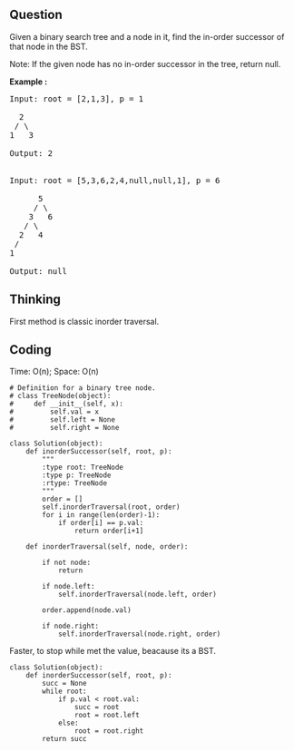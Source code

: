## Question
Given a binary search tree and a node in it, find the in-order successor of that node in the BST.

Note: If the given node has no in-order successor in the tree, return null.

**Example :**   
<pre>
Input: root = [2,1,3], p = 1

  2
 / \
1   3

Output: 2


Input: root = [5,3,6,2,4,null,null,1], p = 6

      5
     / \
    3   6
   / \
  2   4
 /   
1

Output: null
</pre>

## Thinking
First method is classic inorder traversal.

## Coding
Time: O(n); 
Space: O(n)
```python3
# Definition for a binary tree node.
# class TreeNode(object):
#     def __init__(self, x):
#         self.val = x
#         self.left = None
#         self.right = None

class Solution(object):
    def inorderSuccessor(self, root, p):
        """
        :type root: TreeNode
        :type p: TreeNode
        :rtype: TreeNode
        """
        order = []
        self.inorderTraversal(root, order)
        for i in range(len(order)-1):
            if order[i] == p.val:
                return order[i+1]
        
    def inorderTraversal(self, node, order):
    
        if not node:
            return
        
        if node.left:
            self.inorderTraversal(node.left, order)
        
        order.append(node.val)
        
        if node.right:
            self.inorderTraversal(node.right, order)
```

Faster, to stop while met the value, beacause its a BST.
```python3
class Solution(object):
    def inorderSuccessor(self, root, p):
        succ = None
        while root:
            if p.val < root.val:
                succ = root
                root = root.left
            else:
                root = root.right
        return succ
```
